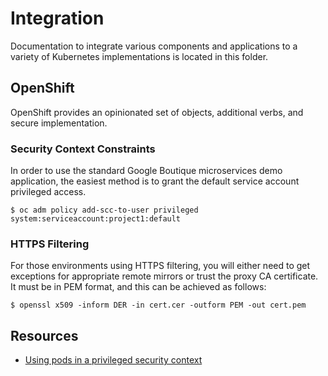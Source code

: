 # Integration

Documentation to integrate various components and applications to a variety of
Kubernetes implementations is located in this folder.

## OpenShift

OpenShift provides an opinionated set of objects, additional verbs, and secure
implementation. 

### Security Context Constraints

In order to use the standard Google Boutique microservices demo
application, the easiest method is to grant the default service account
privileged access. 

```
$ oc adm policy add-scc-to-user privileged system:serviceaccount:project1:default
```

### HTTPS Filtering

For those environments using HTTPS filtering, you will either need to get
exceptions for appropriate remote mirrors or trust the proxy CA certificate.
It must be in PEM format, and this can be achieved as follows:

```
$ openssl x509 -inform DER -in cert.cer -outform PEM -out cert.pem
```

## Resources

* [Using pods in a privileged security context](https://docs.openshift.com/container-platform/4.11/cicd/pipelines/using-pods-in-a-privileged-security-context.html)